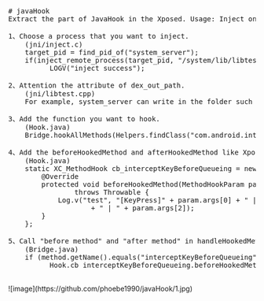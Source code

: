 <pre name="code" class="html"># javaHook
Extract the part of JavaHook in the Xposed. Usage: Inject one process to load libtest.so, then enter the Java world and hook the java function.

1、Choose a process that you want to inject.
    (jni/inject.c)
    target_pid = find_pid_of(&quot;system_server&quot;);
    if(inject_remote_process(target_pid, &quot;/system/lib/libtest.so&quot;, &quot;java_hook_test&quot;, &quot;I'm parameter!&quot;, strlen(&quot;I'm parameter!&quot;)) == 0)
		  LOGV(&quot;inject success&quot;);
		
2、Attention the attribute of dex_out_path.
    (jni/libtest.cpp)
    For example, system_server can write in the folder such as &quot;/data/dalvik-cache&quot; because the owner is system.
  
3、Add the function you want to hook.
    (Hook.java)
    Bridge.hookAllMethods(Helpers.findClass(&quot;com.android.internal.policy.impl.PhoneWindowManager&quot;), &quot;interceptKeyBeforeQueueing&quot;);
  
4、Add the beforeHookedMethod and afterHookedMethod like Xposed.
    (Hook.java)
    static XC_MethodHook cb_interceptKeyBeforeQueueing = new XC_MethodHook() {
  		@Override
  		protected void beforeHookedMethod(MethodHookParam param)
  				throws Throwable {
  			Log.v(&quot;test&quot;, &quot;[KeyPress]&quot; + param.args[0] + &quot; | &quot; + param.args[1]
  					+ &quot; | &quot; + param.args[2]);
  		}
  	};

5、Call &quot;before method&quot; and &quot;after method&quot; in handleHookedMethod.
    (Bridge.java)
    if (method.getName().equals(&quot;interceptKeyBeforeQueueing&quot;))
		  Hook.cb_interceptKeyBeforeQueueing.beforeHookedMethod(param);	
</pre>
<br />
![image](https://github.com/phoebe1990/javaHook/1.jpg)
